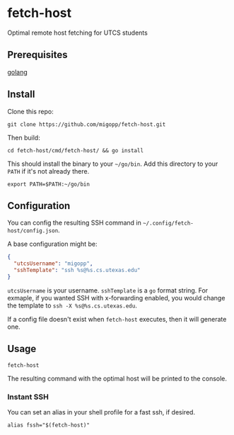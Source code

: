 # fetch-host

Optimal remote host fetching for UTCS students

## Prerequisites

[golang](https://go.dev/doc/install)

## Install

Clone this repo:

```
git clone https://github.com/migopp/fetch-host.git
```

Then build:

```
cd fetch-host/cmd/fetch-host/ && go install
```

This should install the binary to your `~/go/bin`. Add this directory to your `PATH` if it's not already there.

```
export PATH=$PATH:~/go/bin
```

## Configuration

You can config the resulting SSH command in `~/.config/fetch-host/config.json`.

A base configuration might be:

```json
{
  "utcsUsername": "migopp",
  "sshTemplate": "ssh %s@%s.cs.utexas.edu"
}
```

`utcsUsername` is your username. `sshTemplate` is a `go` format string. For exmaple, if you wanted SSH with x-forwarding enabled, you would change the template to `ssh -X %s@%s.cs.utexas.edu`.

If a config file doesn't exist when `fetch-host` executes, then it will generate one.

## Usage

```
fetch-host
```

The resulting command with the optimal host will be printed to the console.

### Instant SSH

You can set an alias in your shell profile for a fast ssh, if desired.

```
alias fssh="$(fetch-host)"
```
